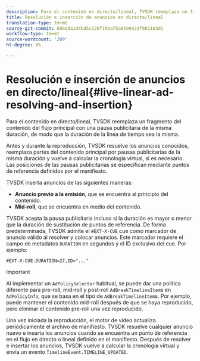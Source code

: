 ```yaml
---
description: Para el contenido en directo/lineal, TVSDK reemplaza un fragmento del contenido del flujo principal con una pausa publicitaria de la misma duración, de modo que la duración de la línea de tiempo sea la misma.
title: Resolución e inserción de anuncios en directo/lineal
translation-type: tm+mt
source-git-commit: 89bdda1d4bd5c126f19ba75a819942df901183d1
workflow-type: tm+mt
source-wordcount: '289'
ht-degree: 0%

---
```



# Resolución e inserción de anuncios en directo/lineal{#live-linear-ad-resolving-and-insertion}

Para el contenido en directo/lineal, TVSDK reemplaza un fragmento del contenido del flujo principal con una pausa publicitaria de la misma duración, de modo que la duración de la línea de tiempo sea la misma.

Antes y durante la reproducción, TVSDK resuelve los anuncios conocidos, reemplaza partes del contenido principal por pausas publicitarias de la misma duración y vuelve a calcular la cronología virtual, si es necesario. Las posiciones de las pausas publicitarias se especifican mediante puntos de referencia definidos por el manifiesto.

TVSDK inserta anuncios de las siguientes maneras:

* **Anuncio previo a la emisión**, que se encuentra al principio del contenido.
* **Mid-roll**, que se encuentra en medio del contenido.

TVSDK acepta la pausa publicitaria incluso si la duración es mayor o menor que la duración de sustitución de puntos de referencia. De forma predeterminada, TVSDK admite el `#EXT-X-CUE` cue como marcador de anuncio válido al resolver y colocar anuncios. Este marcador requiere el campo de metadatos `DURATION` en segundos y el ID exclusivo del cue. Por ejemplo:

```
#EXT-X-CUE:DURATION=27,ID="..."
```

>[!IMPORTANT]
>
>Al implementar un `AdPolicySelector` habitual, se puede dar una política diferente para pre-roll, mid-roll y post-roll `AdBreakTimelineItem`s en `AdPolicyInfo`, que se basa en el tipo de `AdBreakTimelineItem`s. Por ejemplo, puede mantener el contenido mid-roll después de que se haya reproducido, pero eliminar el contenido pre-roll una vez reproducido.

Una vez iniciada la reproducción, el motor de vídeo actualiza periódicamente el archivo de manifiesto. TVSDK resuelve cualquier anuncio nuevo e inserta los anuncios cuando se encuentra un punto de referencia en el flujo en directo o lineal definido en el manifiesto. Después de resolver e insertar los anuncios, TVSDK vuelve a calcular la cronología virtual y envía un evento `TimelineEvent.TIMELINE_UPDATED`.
